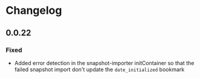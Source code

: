 # Changelog

## 0.0.22

### Fixed

* Added error detection in the snapshot-importer initContainer so that
  the failed snapshot import don't update the `date_initialized` bookmark
